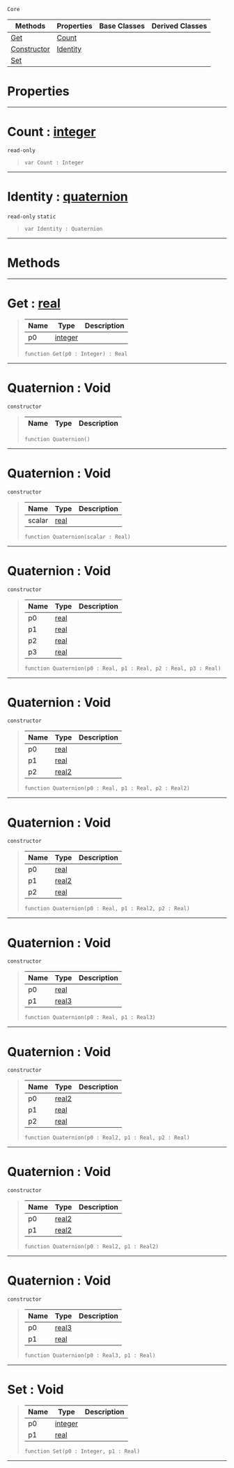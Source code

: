  `Core`

|Methods|Properties|Base Classes|Derived Classes|
|---|---|---|---|
|[Get](quaternion.md#get-zilch-engine-document)|[Count](quaternion.md#count-zilch-engine-docume)| | |
|[Constructor](quaternion.md#quaternion-void)|[Identity](quaternion.md#identity-zilch-engine-doc)| | |
|[Set](quaternion.md#set-void)| | | |


 #  Properties


---  
 #  Count : [integer](integer.md)

 `read-only`

> 
> ```TS:Nada
> var Count : Integer


---  
 #  Identity : [quaternion](quaternion.md)

 `read-only` `static`

> 
> ```TS:Nada
> var Identity : Quaternion


---  
 #  Methods


---  
 #  Get : [real](real.md)

> 
> |Name|Type|Description|
> |---|---|---|
> |p0|[integer](integer.md)| |
> ```TS:Nada
> function Get(p0 : Integer) : Real
> ``` 


---  
 #  Quaternion : Void

 `constructor`

> 
> |Name|Type|Description|
> |---|---|---|
> ```TS:Nada
> function Quaternion()
> ``` 


---  
 #  Quaternion : Void

 `constructor`

> 
> |Name|Type|Description|
> |---|---|---|
> |scalar|[real](real.md)| |
> ```TS:Nada
> function Quaternion(scalar : Real)
> ``` 


---  
 #  Quaternion : Void

 `constructor`

> 
> |Name|Type|Description|
> |---|---|---|
> |p0|[real](real.md)| |
> |p1|[real](real.md)| |
> |p2|[real](real.md)| |
> |p3|[real](real.md)| |
> ```TS:Nada
> function Quaternion(p0 : Real, p1 : Real, p2 : Real, p3 : Real)
> ``` 


---  
 #  Quaternion : Void

 `constructor`

> 
> |Name|Type|Description|
> |---|---|---|
> |p0|[real](real.md)| |
> |p1|[real](real.md)| |
> |p2|[real2](real2.md)| |
> ```TS:Nada
> function Quaternion(p0 : Real, p1 : Real, p2 : Real2)
> ``` 


---  
 #  Quaternion : Void

 `constructor`

> 
> |Name|Type|Description|
> |---|---|---|
> |p0|[real](real.md)| |
> |p1|[real2](real2.md)| |
> |p2|[real](real.md)| |
> ```TS:Nada
> function Quaternion(p0 : Real, p1 : Real2, p2 : Real)
> ``` 


---  
 #  Quaternion : Void

 `constructor`

> 
> |Name|Type|Description|
> |---|---|---|
> |p0|[real](real.md)| |
> |p1|[real3](real3.md)| |
> ```TS:Nada
> function Quaternion(p0 : Real, p1 : Real3)
> ``` 


---  
 #  Quaternion : Void

 `constructor`

> 
> |Name|Type|Description|
> |---|---|---|
> |p0|[real2](real2.md)| |
> |p1|[real](real.md)| |
> |p2|[real](real.md)| |
> ```TS:Nada
> function Quaternion(p0 : Real2, p1 : Real, p2 : Real)
> ``` 


---  
 #  Quaternion : Void

 `constructor`

> 
> |Name|Type|Description|
> |---|---|---|
> |p0|[real2](real2.md)| |
> |p1|[real2](real2.md)| |
> ```TS:Nada
> function Quaternion(p0 : Real2, p1 : Real2)
> ``` 


---  
 #  Quaternion : Void

 `constructor`

> 
> |Name|Type|Description|
> |---|---|---|
> |p0|[real3](real3.md)| |
> |p1|[real](real.md)| |
> ```TS:Nada
> function Quaternion(p0 : Real3, p1 : Real)
> ``` 


---  
 #  Set : Void

> 
> |Name|Type|Description|
> |---|---|---|
> |p0|[integer](integer.md)| |
> |p1|[real](real.md)| |
> ```TS:Nada
> function Set(p0 : Integer, p1 : Real)
> ``` 


---  
 

 